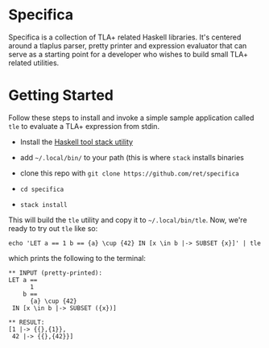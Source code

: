 # Specifica

Specifica is a collection of TLA+ related Haskell libraries. It's centered around a tlaplus parser, pretty printer and expression evaluator that can serve as a starting point for a developer who wishes to build small TLA+ related utilities.

# Getting Started

Follow these steps to install and invoke a simple sample application called `tle` to evaluate a TLA+ expression from stdin.

* Install the [Haskell tool stack utility](https://docs.haskellstack.org/en/stable/README/#how-to-install)
* add `~/.local/bin/` to your path (this is where `stack` installs binaries

* clone this repo with `git clone https://github.com/ret/specifica`
* `cd specifica`
* `stack install`

This will build the `tle` utility and copy it to `~/.local/bin/tle`. Now, we're ready to try out `tle` like so:

`echo 'LET a == 1 b == {a} \cup {42} IN [x \in b |-> SUBSET {x}]' | tle`

which prints the following to the terminal:

```
** INPUT (pretty-printed):
LET a ==
      1
    b ==
      {a} \cup {42}
 IN [x \in b |-> SUBSET ({x})]

** RESULT:
[1 |-> {{},{1}},
 42 |-> {{},{42}}]
```
